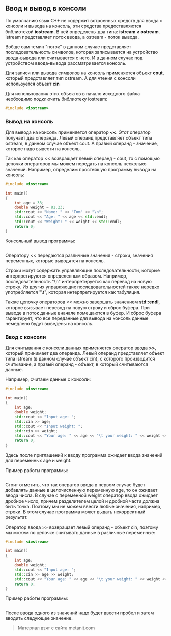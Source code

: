 ## Ввод и вывод в консоли

По умолчанию язык C++ не содержит встроенных средств для ввода с консоли и вывода на консоль, эти средства предоставляются библиотекой **iostream**. В ней определены два типа: **istream** и **ostream**. istream представляет поток ввода, а ostream - поток вывода.

Вобще сам темин "поток" в данном случае представляет последовательность символов, которая записывается на устройство ввода-вывода или считывается с него. И в данном случае под устройством ввода-вывода рассматривается консоль.

Для записи или вывода символов на консоль применяется объект **cout**, который представляет тип ostream. А для чтения с консоли используется объект **cin**

Для использования этих объектов в начало исходного файла необходимо подключить библиотеку iostream:

```cpp
#include <iostream>
```

### Вывод на консоль

Для вывода на консоль применяется оператор **<<**. Этот оператор получает два операнда. Левый операнд представляет объект типа ostream, в данном случае объект cout. А правый операнд - значение, которое надо вывести на консоль.

Так как оператор << возвращает левый операнд - cout, то с помощью цепочки операторов мы можем передать на консоль несколько значений. Например, определим простейшую программу вывода на консоль:

```cpp
#include <iostream>

int main()
{    
    int age = 33;
    double weight = 81.23;
    std::cout << "Name: " << "Tom" << "\n";
    std::cout << "Age: " << age << std::endl;
    std::cout << "Weight: " << weight << std::endl;
    return 0;
}
```

Консольный вывод программы:

```

```

Оператору << передаются различные значения - строки, значения переменных, которые выводятся на консоль.

Строки могут содержать управляющие последовательности, которые интерпретируются определенным образом. Например, последовательность "\n" интерпретируется как перевод на новую строку. Из других управляющих последовательностей также нередко употребляется "\t", которая интерпретируется как табуляция.

Также цепочку операторов << можно завершать значением **std::endl**, которое вызывает перевод на новую строку и сброс буфера. При выводе в поток данные вначале помещаются в буфер. И сброс буфера гарантирует, что все переданные для вывода на консоль данные немедлено будут выведены на консоль.

### Ввод с консоли

Для считывания с консоли данных применяется оператор ввода **>>**, который принимает два операнда. Левый операнд представляет объект типа istream (в данном случае объект cin), с которого производится считывание, а правый операнд - объект, в который считываются данные.

Например, считаем данные с консоли:

```cpp
#include <iostream>

int main()
{    
    int age;
    double weight;
    std::cout << "Input age: ";
    std::cin >> age;
    std::cout << "Input weight: ";
    std::cin >> weight;
    std::cout << "Your age: " << age << "\t your weight: " << weight << std::endl;
    return 0;
}
```

Здесь после приглашений к вводу программа ожидает ввода значений для переменных age и weight.

Пример работы программы:

```

```

Стоит отметить, что так оператор ввода в первом случае будет добавлять данные в целочисленную переменную age, то он ожидает ввода числа. В случае с переменной weight оператор ввода ожидает дробное число, причем разделителем целой и дробной части должна быть точка. Поэтому мы не можем ввести любые значения, например, строки. В этом случае программа может выдать некорректный результат.

Оператор ввода >> возвращает левый операнд - объект cin, поэтому мы можем по цепочке считывать данные в различные переменные:

```cpp
#include <iostream>

int main()
{    
    int age;
    double weight;
    std::cout << "Input age: ";
    std::cin >> age >> weight;
    std::cout << "Your age: " << age << "\t your weight: " << weight << std::endl;
    return 0;
}
```

Пример работы программы:

```

```

После ввода одного из значений надо будет ввести пробел и затем вводить следующее значение.


> Материал взят с сайта metanit.com